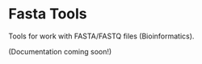 # Fasta Tools

Tools for work with FASTA/FASTQ files (Bioinformatics).

(Documentation coming soon!) 
